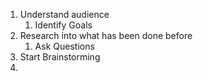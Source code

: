 1. Understand audience
	1. Identify Goals
2. Research into what has been done before
	1. Ask Questions
3. Start Brainstorming
4. 
